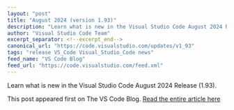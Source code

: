 ```yaml
---
layout: "post"
title: "August 2024 (version 1.93)"
description: "Learn what is new in the Visual Studio Code August 2024 Release (1.93)."
author: "Visual Studio Code Team"
excerpt_separator: <!--excerpt_end-->
canonical_url: "https://code.visualstudio.com/updates/v1_93"
tags: "release VS_Code Visual_Studio_Code news"
feed_name: "VS Code Blog"
feed_url: "https://code.visualstudio.com/feed.xml"
---
```


Learn what is new in the Visual Studio Code August 2024 Release (1.93).<!--excerpt_end-->

This post appeared first on The VS Code Blog. [Read the entire article here](https://code.visualstudio.com/updates/v1_93)

